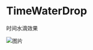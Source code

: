 # TimeWaterDrop
时间水滴效果


![图片](https://github.com/liaofuyou/TimeWaterDrop/blob/master/Screenshot/Gif_20180411_180227.gif)
